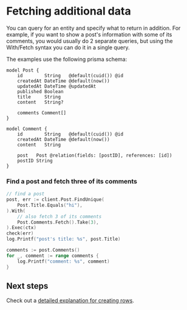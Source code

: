 # Fetching additional data

You can query for an entity and specify what to return in addition. For example, if you want to show a post's information with some of its comments, you would usually do 2 separate queries, but using the With/Fetch syntax you can do it in a single query.

The examples use the following prisma schema:

```prisma
model Post {
    id        String   @default(cuid()) @id
    createdAt DateTime @default(now())
    updatedAt DateTime @updatedAt
    published Boolean
    title     String
    content   String?

    comments Comment[]
}

model Comment {
    id        String   @default(cuid()) @id
    createdAt DateTime @default(now())
    content   String

    post   Post @relation(fields: [postID], references: [id])
    postID String
}
```

### Find a post and fetch three of its comments

```go
// find a post
post, err := client.Post.FindUnique(
    Post.Title.Equals("hi"),
).With(
    // also fetch 3 of its comments
    Post.Comments.Fetch().Take(3),
).Exec(ctx)
check(err)
log.Printf("post's title: %s", post.Title)

comments := post.Comments()
for _, comment := range comments {
    log.Printf("comment: %s", comment)
}
```

## Next steps

Check out a [detailed explanation for creating rows](07-create.md).
